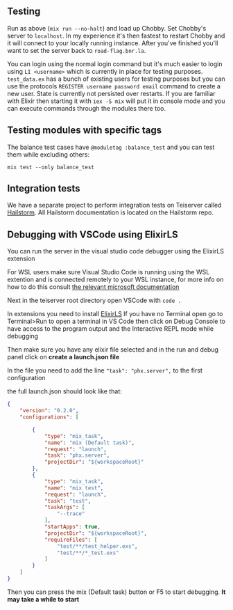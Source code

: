 ## Testing
Run as above (`mix run --no-halt`) and load up Chobby. Set Chobby's server to `localhost`. In my experience it's then fastest to restart Chobby and it will connect to your locally running instance. After you've finished you'll want to set the server back to `road-flag.bnr.la`.

You can login using the normal login command but it's much easier to login using `LI <username>` which is currently in place for testing purposes. `test_data.ex` has a bunch of existing users for testing purposes but you can use the protocols `REGISTER username password email` command to create a new user. State is currently not persisted over restarts. If you are familiar with Elixir then starting it with `iex -S mix` will put it in console mode and you can execute commands through the modules there too.

## Testing modules with specific tags
The balance test cases have `@moduletag :balance_test` and you can test them while excluding others:
```
mix test --only balance_test
```

## Integration tests
We have a separate project to perform integration tests on Teiserver called [Hailstorm](https://github.com/beyond-all-reason/hailstorm). All Hailstorm documentation is located on the Hailstorm repo.

## Debugging with VSCode using ElixirLS
You can run the server in the visual studio code debugger using the ElixirLS extension

For WSL users make sure Visual Studio Code is running using the WSL extention and is connected remotely to your WSL instance, for more info on how to do this consult [the relevant microsoft documentation](https://code.visualstudio.com/docs/remote/wsl) 

Next in the teiserver root directory open VSCode with 
`code .`

In extensions you need to install [ElixirLS](https://marketplace.visualstudio.com/items?itemName=JakeBecker.elixir-ls) 
If you have no Terminal open go to Terminal>Run to open a terminal in VS Code then click on Debug Console to have access to the program output and the Interactive REPL mode while debugging

Then make sure you have any elixir file selected and in the run and debug panel click on **create a launch.json file**

In the file you need to add the line `"task": "phx.server",` to the first configuration

the full launch.json should look like that:
```json
{
    "version": "0.2.0",
    "configurations": [

        {
            "type": "mix_task",
            "name": "mix (Default task)",
            "request": "launch",
            "task": "phx.server",
            "projectDir": "${workspaceRoot}"
        },
        {
            "type": "mix_task",
            "name": "mix test",
            "request": "launch",
            "task": "test",
            "taskArgs": [
                "--trace"
            ],
            "startApps": true,
            "projectDir": "${workspaceRoot}",
            "requireFiles": [
                "test/**/test_helper.exs",
                "test/**/*_test.exs"
            ]
        }
    ]
}
```

Then you can press the mix (Default task) button or F5 to start debugging. **It may take a while to start**